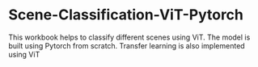 # Scene-Classification-ViT-Pytorch
This workbook helps to classify different scenes using ViT. The model is built using Pytorch from scratch. Transfer learning is also implemented using ViT 
